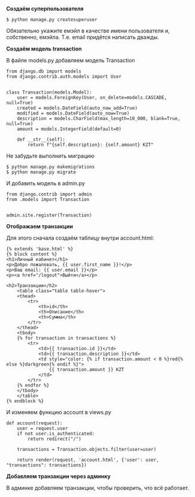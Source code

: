 **Создаём суперпользователя**

    $ python manage.py createsuperuser

Обязательно укажите емэйл в качестве имени пользователя и, собственно, емэйла. 
Т.е. email придётся написать дважды.

**Создаём модель transaction**

В файле models.py добавляем модель Transaction

    from django.db import models
    from django.contrib.auth.models import User
    
    
    class Transaction(models.Model):
        user = models.ForeignKey(User, on_delete=models.CASCADE, null=True)
        created = models.DateField(auto_now_add=True)
        modified = models.DateField(auto_now=True)
        description = models.CharField(max_length=10_000, blank=True, null=True)
        amount = models.IntegerField(default=0)
    
        def __str__(self):
            return f"{self.description}: {self.amount} KZT"

Не забудьте выполнить миграцию

    $ python manage.py makemigrations
    $ python manage.py migrate

И добавить модель в admin.py

    from django.contrib import admin
    from .models import Transaction
    
    
    admin.site.register(Transaction)

**Отображаем транзакции**

Для этого сначала создаём таблицу внутри account.html:

    {% extends 'base.html' %}
    {% block content %}
    <h1>Личный кабинет</h1>
    <p>Добро пожаловать, {{ user.first_name }}!</p>
    <p>Ваш email: {{ user.email }}</p>
    <p><a href="/logout">Выйти</a></p>
    
    <h2>Транзакции</h2>
        <table class="table table-hover">
        <thead>
            <tr>
                <th>id</th>
                <th>Описание</th>
                <th>Сумма</th>
            </tr>
        </thead>
        <tbody>
        {% for transaction in transactions %}
            <tr>
                <td>{{ transaction.id }}</td>
                <td>{{ transaction.description }}</td>
                <td style="color: {% if transaction.amount < 0 %}red{% else %}darkgreen{% endif %}">
                    {{ transaction.amount }} KZT
                </td>
            </tr>
        {% endfor %}
        </tbody>
        </table>
    {% endblock %}

И изменяем функцию account в views.py

    def account(request):
        user = request.user
        if not user.is_authenticated:
            return redirect("/")
    
        transactions = Transaction.objects.filter(user=user)
    
        return render(request, 'account.html', {'user': user, "transactions": transactions})

**Добавляем транзакции через админку**

В админке добавляем транзакции, чтобы проверить, что всё работает.
